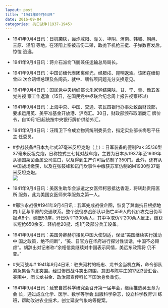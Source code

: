 ```yaml
---
layout: post
title: "1941年09月04日"
date: 2016-09-04
categories: 抗日战争(1937-1945)
---
```


<meta name="referrer" content="no-referrer" />

- 1941年9月4日讯：日机袭陕，轰炸咸阳、潼关、华阴、渭南、韩城、朝邑、三原、泾阳 等地。在泾阳上空被击伤二架，敌抛下机枪三挺、子弹数百发后，惊惶 逃逸。 

- 1941年9月4日讯：蒋介石派俞飞鹏兼任运输总局局长。 

- 1941年9月4日讯：中国访缅代表团离仰光，经腊戍、昆明返渝。该团在缅甸曾四 次会晤缅总理及各阁员，就中、缅各项问题充分交换意见。 

- 1941年9月4日讯：国民党中央组织部长朱家骅结束陕、甘、宁、青、豫五省党务视 察工作返渝（15日，在国民党中枢联合纪念周上报告视察经过） 

- 1941年9月4日讯：上海中央、中国、交通、农民四银行办事处致函财政部， 要求运用英、美平准基金开放港、沪商汇。30日，财政部颁布取消商汇 牌价令，自10月1日起统按中央银行牌价供给外汇。 

- 1941年9月4日讯：汪精卫下令成立物资统制委员会，指定实业部长梅思平任主 任委员。 

- #参战装备#日本九七式37毫米反坦克炮（上）：日军装备的德制Pak 35/36型37毫米反坦克炮，日称拉式三七耗对战车炮，主要为日本从1937年至1939年从德国莱茵金属公司进口，以及得到生产许可后仿制了350门。此外，还有从中国战场缴获，以及在张鼓峰和诺门坎事件中缴获苏军仿制的M1930型37毫米反坦克炮。 <br/><img src="https://ww2.sinaimg.cn/large/aca367d8jw1f7hbnex01lj21jk0vyqjy.jpg" />

- 1941年9月4日讯：美医生助华会派遣之女医师柯恩抵达香港，将转赴贵阳医所 服务，此为美国女医师来华服务之第一人。 

- #邢沙永战役#1941年9月4日讯：我军完成战役企图，恢复了冀南抗日根据地内山区与平原的交通联系。整个战役参战部队以伤亡459人的代价攻克日伪军据点8个、碉堡53座，歼日伪军1300余人，其中争取伪军200余人反正，缴获长短枪650余支、轻机枪20挺、炮1门及部分兵工设备。 

- 1941年9月4日讯：美国务卿赫尔接见中国大使胡适，保证“美国继续实行援助中 国之政策，绝不间断”，“美、日官方在华府进行探讨性谈话，中国不必顾 虑”。胡辞出对记者称:“余相信美继续对中国表示同情，美远东政策将 仍不变。” 

- #夹河战斗# 1941年9月4日讯：驻夹河村的杨忠、龙书金当机立断，命令部队紧急集合向北突围。经过惨烈战斗突出包围，意图与陈牛庄的17团3营汇合。突围中，团长龙书金、政治部宣传科长辛国治身负重伤。 

- 1941年9月4日讯：延安自然科学研究会召开第一届年会，继续推选吴玉章为会 长，通过成立化学、医学、数学等学会,出版科学杂志，设立科学教育训 练班，帮助改进农业技术，创立延安气象站等提案。 

